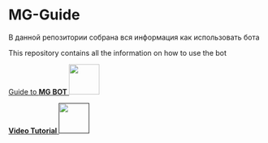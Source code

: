 # MG-Guide
В данной репозитории собрана вся информация как использовать бота

This repository contains all the information on how to use the bot

[Guide to **MG BOT**   <img style="width:60px" src="https://media.discordapp.net/attachments/980306743731052609/980314189929271316/GuideTable.png">](https://github.com/noreplyMG/MG-Guide/wiki)

[**Video Tutorial**   <img style="width:60px" src="https://media.discordapp.net/attachments/980306743731052609/980314209910931466/TutorialTable.png">]()
